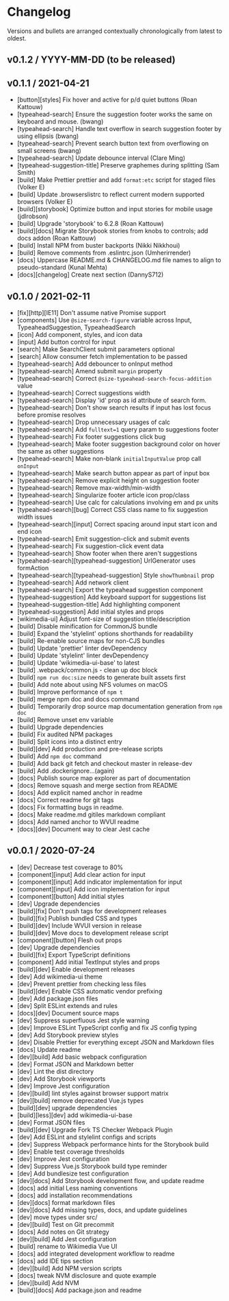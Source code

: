 # Changelog

Versions and bullets are arranged contextually chronologically from latest to oldest.

## v0.1.2 / YYYY-MM-DD (to be released)

## v0.1.1 / 2021-04-21

-   [button][styles] Fix hover and active for p/d quiet buttons (Roan Kattouw)
-   [typeahead-search] Ensure the suggestion footer works the same on keyboard and mouse. (bwang)
-   [typeahead-search] Handle text overflow in search suggestion footer by using ellipsis (bwang)
-   [typeahead-search] Prevent search button text from overflowing on small screens (bwang)
-   [typeahead-search] Update debounce interval (Clare Ming)
-   [typeahead-suggestion-title] Preserve graphemes during splitting (Sam Smith)
-   [build] Make Prettier prettier and add `format:etc` script for staged files (Volker E)
-   [build] Update .browserslistrc to reflect current modern supported browsers (Volker E)
-   [build][storybook] Optimize button and input stories for mobile usage (jdlrobson)
-   [build] Upgrade 'storybook' to 6.2.8 (Roan Kattouw)
-   [build][docs] Migrate Storybook stories from knobs to controls; add docs addon (Roan Kattouw)
-   [build] Install NPM from buster backports (Nikki Nikkhoui)
-   [build] Remove comments from .eslintrc.json (Umherirrender)
-   [docs] Uppercase README.md & CHANGELOG.md file names to align to pseudo-standard (Kunal Mehta)
-   [docs][changelog] Create next section (DannyS712)

## v0.1.0 / 2021-02-11

-   [fix][http][IE11] Don't assume native Promise support
-   [components] Use `@size-search-figure` variable across Input, TypeaheadSuggestion,
    TypeaheadSearch
-   [icon] Add component, styles, and icon data
-   [input] Add button control for input
-   [search] Make SearchClient submit parameters optional
-   [search] Allow consumer fetch implementation to be passed
-   [typeahead-search] Add debouncer to onInput method
-   [typeahead-search] Amend submit `margin` property
-   [typeahead-search] Correct `@size-typeahead-search-focus-addition` value
-   [typeahead-search] Correct suggestions width
-   [typeahead-search] Display 'id' prop as id attribute of search form.
-   [typeahead-search] Don't show search results if input has lost focus before promise resolves
-   [typeahead-search] Drop unnecessary usages of calc
-   [typeahead-search] Add `fulltext=1` query param to suggestions footer
-   [typeahead-search] Fix footer suggestions click bug
-   [typeahead-search] Make footer suggestion background color on hover the same as other
    suggestions
-   [typeahead-search] Make non-blank `initialInputValue` prop call `onInput`
-   [typeahead-search] Make search button appear as part of input box
-   [typeahead-search] Remove explicit height on suggestion footer
-   [typeahead-search] Remove max-width/min-width
-   [typeahead-search] Singularize footer article icon prop/class
-   [typeahead-search] Use calc for calculations involving em and px units
-   [typeahead-search][bug] Correct CSS class name to fix suggestion width issues
-   [typeahead-search][input] Correct spacing around input start icon and end icon
-   [typeahead-search] Emit suggestion-click and submit events
-   [typeahead-search] Fix suggestion-click event data
-   [typeahead-search] Show footer when there aren't suggestions
-   [typeahead-search][typeahead-suggestion] UrlGenerator uses formAction
-   [typeahead-search][typeahead-suggestion] Style `showThumbnail` prop
-   [typeahead-search] Add network client
-   [typeahead-search] Export the typeahead suggestion component
-   [typeahead-suggestion] Add keyboard support for suggestions list
-   [typeahead-suggestion-title] Add highlighting component
-   [typeahead-suggestion] Add initial styles and props
-   [wikimedia-ui] Adjust font-size of suggestion title/description
-   [build] Disable minification for CommonJS bundle
-   [build] Expand the 'stylelint' options shorthands for readability
-   [build] Re-enable source maps for non-CJS bundles
-   [build] Update 'prettier' linter devDependency
-   [build] Update 'stylelint' linter devDependency
-   [build] Update 'wikimedia-ui-base' to latest
-   [build] .webpack/common.js - clean up doc block
-   [build] `npm run doc:size` needs to generate built assets first
-   [build] Add note about using NFS volumes on macOS
-   [build] Improve performance of `npm t`
-   [build] merge npm doc and docs command
-   [build] Temporarily drop source map documentation generation from `npm doc`
-   [build] Remove unset env variable
-   [build] Upgrade dependencies
-   [build] Fix audited NPM packages
-   [build] Split icons into a distinct entry
-   [build][dev] Add production and pre-release scripts
-   [build] Add `npm doc` command
-   [build] Add back git fetch and checkout master in release-dev
-   [build] Add .dockerignore...(again)
-   [docs] Publish source map explorer as part of documentation
-   [docs] Remove squash and merge section from README
-   [docs] Add explicit named anchor in readme
-   [docs] Correct readme for git tags
-   [docs] Fix formatting bugs in readme.
-   [docs] Make readme.md gitiles markdown compliant
-   [docs] Add named anchor to WVUI readme
-   [docs][dev] Document way to clear Jest cache

## v0.0.1 / 2020-07-24

-   [dev] Decrease test coverage to 80%
-   [component][input] Add clear action for input
-   [component][input] Add indicator implementation for input
-   [component][input] Add icon implementation for input
-   [component][button] Add initial styles
-   [dev] Upgrade dependencies
-   [build][fix] Don't push tags for development releases
-   [build][fix] Publish bundled CSS and types
-   [build][dev] Include WVUI version in release
-   [build][dev] Move docs to development release script
-   [component][button] Flesh out props
-   [dev] Upgrade dependencies
-   [build][fix] Export TypeScript definitions
-   [component] Add initial TextInput styles and props
-   [build][dev] Enable development releases
-   [dev] Add wikimedia-ui theme
-   [dev] Prevent prettier from checking less files
-   [build][dev] Enable CSS automatic vendor prefixing
-   [dev] Add package.json files
-   [dev] Split ESLint extends and rules
-   [docs][dev] Document source maps
-   [dev] Suppress superfluous Jest style warning
-   [dev] Improve ESLint TypeScript config and fix JS config typing
-   [dev] Add Storybook preview styles
-   [dev] Disable Prettier for everything except JSON and Markdown files
-   [docs] Update readme
-   [dev][build] Add basic webpack configuration
-   [dev] Format JSON and Markdown better
-   [dev] Lint the dist directory
-   [dev] Add Storybook viewports
-   [dev] Improve Jest configuration
-   [dev][build] lint styles against browser support matrix
-   [dev][build] remove deprecated Vue.js types
-   [build][dev] upgrade dependencies
-   [build][less][dev] add wikimedia-ui-base
-   [dev] Format JSON files
-   [build][dev] Upgrade Fork TS Checker Webpack Plugin
-   [dev] Add ESLint and stylelint configs and scripts
-   [dev] Suppress Webpack performance hints for the Storybook build
-   [dev] Enable test coverage thresholds
-   [dev] Improve Jest configuration
-   [dev] Suppress Vue.js Storybook build type reminder
-   [dev] Add bundlesize test configuration
-   [dev][docs] Add Storybook development flow, and update readme
-   [docs] add initial Less naming conventions
-   [docs] add installation recommendations
-   [dev][docs] format markdown files
-   [dev][docs] Add missing types, docs, and update guidelines
-   [dev] move types under src/
-   [dev][build] Test on Git precommit
-   [docs] Add notes on Git strategy
-   [dev][build] Add Jest configuration
-   [build] rename to Wikimedia Vue UI
-   [docs] add integrated development workflow to readme
-   [docs] add IDE tips section
-   [dev][build] Add NPM version scripts
-   [docs] tweak NVM disclosure and quote example
-   [dev][build] Add NVM
-   [build][docs] Add package.json and readme
